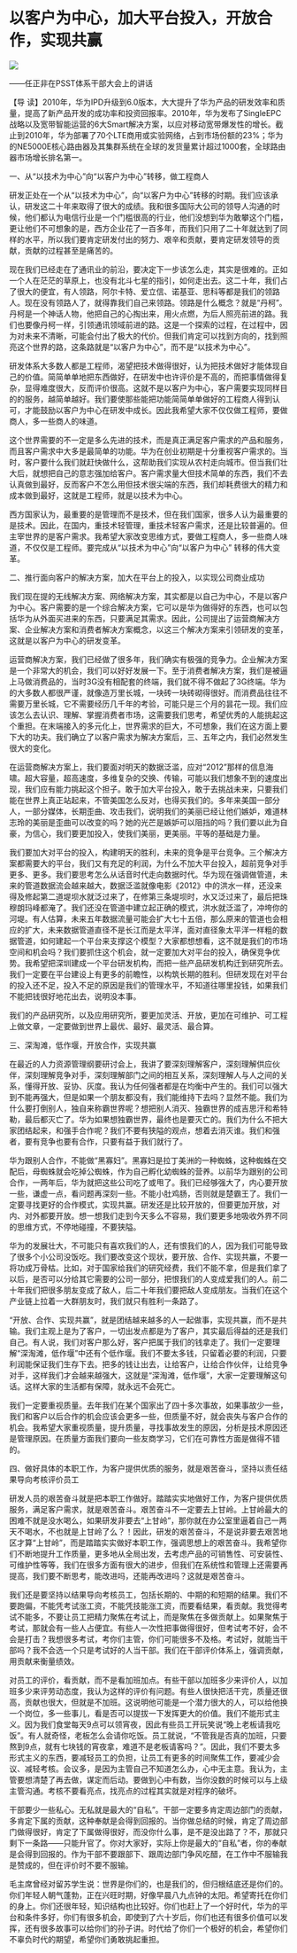 # 以客户为中心，加大平台投入，开放合作，实现共赢
<img class="pv" src="https://api.visitor.plantree.me/visitor-badge/pv?namespace=plantree.me&key=renzhengfei-speeches/以客户为中心加大平台投入开放合作实现共赢.md">



——任正非在PSST体系干部大会上的讲话



【导  读】2010年，华为IPD升级到6.0版本，大大提升了华为产品的研发效率和质量，提高了新产品开发的成功率和投资回报率。2010年，华为发布了SingleEPC战略以及宽带智能运营的6大Smart解决方案，以应对移动宽带爆发性的增长。截止到2010年，华为部署了70个LTE商用或实验网络，占到市场份额的23%；华为的NE5000E核心路由器及其集群系统在全球的发货量累计超过1000套，全球路由器市场增长排名第一。



一、从“以技术为中心”向“以客户为中心”转移，做工程商人

研发正处在一个从“以技术为中心”，向“以客户为中心”转移的时期。我们应该承认，研发这二十年来取得了很大的成绩。我和很多国际大公司的领导人沟通的时候，他们都认为电信行业是一个门槛很高的行业，他们没想到华为敢攀这个门槛，更让他们不可想象的是，西方企业花了一百多年，而我们只用了二十年就达到了同样的水平，所以我们要肯定研发付出的努力、艰辛和贡献，要肯定研发领导的贡献，贡献的过程甚至是痛苦的。

现在我们已经走在了通讯业的前沿，要决定下一步该怎么走，其实是很难的。正如一个人在茫茫的草原上，也没有北斗七星的指引，如何走出去。这二十年，我们占了很大的便宜，有人领路，阿尔卡特、爱立信、诺基亚、思科等都是我们的领路人。现在没有领路人了，就得靠我们自己来领路。领路是什么概念？就是“丹柯”。丹柯是一个神话人物，他把自己的心掏出来，用火点燃，为后人照亮前进的路。我们也要像丹柯一样，引领通讯领域前进的路。这是一个探索的过程，在过程中，因为对未来不清晰，可能会付出了极大的代价。但我们肯定可以找到方向的，找到照亮这个世界的路，这条路就是“以客户为中心”，而不是“以技术为中心”。

研发体系大多数人都是工程师，渴望把技术做得很好，认为把技术做好才能体现自己的价值。简简单单地把东西做好，在研发中也许评价是不高的，而把事情做得复杂，显得难度很大，反而评价很高。这就不是以客户为中心，客户需要实现同样目的的服务，越简单越好。我们要使那些能把功能简简单单做好的工程商人得到认可，才能鼓励以客户为中心在研发中成长。因此我希望大家不仅仅做工程师，要做商人，多一些商人的味道。

这个世界需要的不一定是多么先进的技术，而是真正满足客户需求的产品和服务，而且客户需求中大多是最简单的功能。华为在创业初期是十分重视客户需求的。当时，客户要什么我们就赶快做什么，这帮助我们实现从农村走向城市。但当我们壮大后，就想把自己的意志强加给客户。客户需求量大但技术简单的东西，我们不去认真做到最好，反而客户不怎么用但技术很尖端的东西，我们却耗费很大的精力和成本做到最好，这就是工程师，就是以技术为中心。

西方国家认为，最重要的是管理而不是技术，但在我们国家，很多人认为最重要的是技术。因此，在国内，重技术轻管理，重技术轻客户需求，还是比较普遍的。但主宰世界的是客户需求。我希望大家改变思维方式，要做工程商人，多一些商人味道，不仅仅是工程师。要完成从“以技术为中心”向“以客户为中心” 转移的伟大变革。

二、推行面向客户的解决方案，加大在平台上的投入，以实现公司商业成功

我们现在提的无线解决方案、网络解决方案，其实都是以自己为中心，不是以客户为中心。客户需要的是一个综合解决方案，它可以是华为做得好的东西，也可以包括华为从外面买进来的东西，只要满足其需求。因此，公司提出了运营商解决方案、企业解决方案和消费者解决方案概念，以这三个解决方案来引领研发的变革，这就是以客户为中心的研发变革。

运营商解决方案，我们已经做了很多年，我们确实有极强的竞争力。企业解决方案是一个非常大的机会，我们可以好好发展一下。至于消费者解决方案，我们是被逼上马做消费品的，当时3G没有相配套的终端，我们就不得不做起了3G终端。华为的大多数人都很严谨，就像造万里长城，一块砖一块砖砌得很好。而消费品往往不需要万里长城，它不需要经历几千年的考验，可能只是三个月的昙花一现。我们应该怎么去认识、理解、掌握消费者市场，这需要我们思考，希望优秀的人能挑起这个重担。在末端接入的多元化上，世界需求的巨大，不可想象，我们在这方面上要下大的功夫。我们确立了以客户需求为解决方案后，三、五年之内，我们必然发生很大的变化。

在运营商解决方案上，我们要面对明天的数据泛滥，应对“2012”那样的信息海啸。超大容量，超高速度，多维复杂的交换、传输，可能以我们想象不到的速度出现，我们应有能力挑起这个担子。敢于加大平台投入，敢于去挑战未来，只要我们能在世界上真正站起来，不管美国怎么反对，也得买我们的。多年来美国一部分人，一部分媒体，长期歪曲、攻击我们，说明我们的美丽已经让他们嫉妒，难道林志玲的美丽是歪曲可以改变的吗？她的光芒是嫉妒可以阻挡的吗？我们要以此为自豪，为信心，我们要更加投入，使我们美丽，更美丽。平等的基础是力量。

我们要加大对平台的投入，构建明天的胜利，未来的竞争是平台竞争。三个解决方案都需要大的平台，我们又有充足的利润，为什么不加大平台投入，超前竞争对手更多、更多。我们要思考怎么从话音时代走向数据时代。华为现在强调做管道，未来的管道数据流会越来越大，数据泛滥就像电影《2012》中的洪水一样，还没来得及修起第二道堤坝水就泛过来了，在修第三条堤坝时，水又泛过来了，最后把珠穆朗玛峰都淹了。我们还没在管道中建立起正确的模式，洪水就泛滥了，冲垮你的河堤。有人估算，未来五年数据流量可能会扩大七十五倍，那么原来的管道也会相应的扩大，未来数据管道直径不是长江而是太平洋，面对直径象太平洋一样粗的数据管道，如何建起一个平台来支撑这个模型？大家都想想看，这不就是我们的市场空间和机会吗？我们要抓住这个机会，就一定要加大对平台的投入，确保竞争优势。我希望把深圳建成一个平台研发机构，而把一些产品研发机构迁到研究所去。我们一定要在平台建设上有更多的前瞻性，以构筑长期的胜利。但研发现在对平台的投入还不足，投入不足的原因是我们的管理水平，不知道往哪里投钱，如果我们不能把钱很好地花出去，说明没本事。

我们的产品研究所，以及应用研究所，要更加灵活、开放，更加在可维护、可工程上做文章，一定要做到世界上最优、最好、最灵活、最合算。

三、深淘滩，低作堰，开放合作，实现共赢

在最近的人力资源管理纲要研讨会上，我讲了要深刻理解客户，深刻理解供应伙伴，深刻理解竞争对手，深刻理解部门之间的相互关系，深刻理解人与人之间的关系，懂得开放、妥协、灰度。我认为任何强者都是在均衡中产生的。我们可以强大到不能再强大，但是如果一个朋友都没有，我们能维持下去吗？显然不能。我们为什么要打倒别人，独自来称霸世界呢？想把别人消灭、独霸世界的成吉思汗和希特勒，最后都灭亡了。华为如果想独霸世界，最终也是要灭亡的。我们为什么不把大家团结起来，和强手合作呢？我们不要有狭隘的观点，想着去消灭谁。我们和强者，要有竞争也要有合作，只要有益于我们就行了。

华为跟别人合作，不能做“黑寡妇”。黑寡妇是拉丁美洲的一种蜘蛛，这种蜘蛛在交配后，母蜘蛛就会吃掉公蜘蛛，作为自己孵化幼蜘蛛的营养。以前华为跟别的公司合作，一两年后，华为就把这些公司吃了或甩了。我们已经够强大了，内心要开放一些，谦虚一点，看问题再深刻一些。不能小肚鸡肠，否则就是楚霸王了。我们一定要寻找更好的合作模式，实现共赢。研发还是比较开放的，但要更加开放，对内、对外都要开放。想一想我们走到今天多么不容易，我们要更多地吸收外界不同的思维方式，不停地碰撞，不要狭隘。

华为的发展壮大，不可能只有喜欢我们的人，还有恨我们的人，因为我们可能导致了很多个小公司没饭吃。我们要改变这个现状，要开放、合作、实现共赢，不要一将功成万骨枯。比如，对于国家给我们的研究经费，我们不能不拿，但是我们拿了以后，是否可以分给其它需要的公司一部分，把恨我们的人变成爱我们的人。前二十年我们把很多朋友变成了敌人，后二十年我们要把敌人变成朋友。当我们在这个产业链上拉着一大群朋友时，我们就只有胜利一条路了。

“开放、合作、实现共赢”，就是团结越来越多的人一起做事，实现共赢，而不是共输。我们主观上是为了客户，一切出发点都是为了客户，其实最后得益的还是我们自己。有人说，我们对客户那么好，客户把属于我们的钱拿走了。我们一定要理解“深淘滩，低作堰”中还有个低作堰。我们不要太多钱，只留着必要的利润，只要利润能保证我们生存下去。把多的钱让出去，让给客户，让给合作伙伴，让给竞争对手，这样我们才会越来越强大，这就是“深淘滩，低作堰”，大家一定要理解这句话。这样大家的生活都有保障，就永远不会死亡。

我们一定要重视质量。去年我们在某个国家出了四十多次事故，如果事故少一些，我们和客户以后合作的机会应该会更多一些，但质量不好，就会丧失与客户合作的机会。我希望大家重视质量，提升质量，寻找事故发生的原因，分析是技术原因还是管理原因。在质量方面我们要向一些友商学习，它们在可靠性方面是做得不错的。

四、做好具体的本职工作，为客户提供优质的服务，就是艰苦奋斗，坚持以责任结果导向考核评价员工

研发人员的艰苦奋斗就是把本职工作做好。踏踏实实地做好工作，为客户提供优质服务，满足客户需求，就是艰苦奋斗。艰苦奋斗不一定要去上甘岭。上甘岭最大的困难不就是没水喝么，如果研发非要去“上甘岭”，那你就在办公室里逼着自己一两天不喝水，不也就是上甘岭了么？！因此，研发的艰苦奋斗，不是说非要去艰苦地区才算“上甘岭”，而是踏踏实实做好本职工作，强调思想上的艰苦奋斗。我希望你们不断地提升工作质量，更多地从全局出发，去考虑产品的可销售性、可安装性、可维护性等等，我们在很多方面有很大的进步，但我们在系统性和管理上还需要再提高，我们要不断思考，能改进吗，还能再改进吗？这就是艰苦奋斗。

我们还是要坚持以结果导向考核员工，包括长期的、中期的和短期的结果。我们不要跑偏，不能凭考试涨工资，不能凭技能涨工资，而要看结果，看贡献。我觉得考试不能多，不要让员工把精力聚焦在考试上，而是聚焦在多做贡献上。如果聚焦于考试，那就会有一些人占便宜。有些人一次性把事做得很好，但考试考不好，会不会是打击？我想很多考试，考你们主管，你们可能很多不及格。考试好，就能当干部吗？我不会选一个只是考试好的人当干部。我们在干部评价体系上，强调贡献，用贡献来衡量绩效。

对员工的评价，看贡献，而不是看加班加点。有些干部以加班多少来评价人，以加班多少来评劳动态度，我认为这样的评价有问题。有些人很快把活干完，质量还很高，贡献也很大，但就是不加班。这说明他可能是一个潜力很大的人，可以给他换一个岗位，多一些事儿，看是否可以提拔一下发挥更大的价值。我们不能形式主义。因为我们食堂每天9点可以领宵夜，因此有些员工开玩笑说“晚上老板请我吃饭”。有人就奇怪，老板怎么会请你吃饭。员工就说，“不管我是否真的加班，只要熬到9点，就有七块钱的宵夜拿，难道不是老板请客吗？”。因此，我们不要太多形式主义的东西，要减轻员工的负担，让员工有更多的时间聚焦工作，要减少会议、减轻考核。会议多，是因为主管自己不知道怎么办，心中无主意。我认为，主管要想清楚了再去做，谋定而后动。要做到心中有数，当你没数的时候可以与上级主管沟通。考核不要看亮点，找亮点的过程其实就是对程序的破坏。

干部要少一些私心。无私就是最大的“自私”。干部一定要多肯定周边部门的贡献，多肯定下属的贡献，这种奉献是会得到回报的。当你做总结的时候，肯定了周边部门做得很好，肯定了下属做得很好，而没你什么事，是不是没出路了？不，那就只剩下一条路——只能升官了。你对大家好，实际上你是最大的“自私”者，你的奉献是会得到回报的。作为干部不要跟部下、跟周边部门争风吃醋，在工作中不服输我是赞成的，但在评价时不要不服输。

毛主席曾经对留苏学生说：世界是你们的，也是我们的，但归根结底还是你们的。你们年轻人朝气蓬勃，正在兴旺时期，好像早晨八九点钟的太阳。希望寄托在你们的身上。你们还很年轻，知识结构也比较好。你们也赶上了一个好时代，华为的平台和条件多好，你们有很多机会，即使到了六十岁后，你们也还有很多价值可以发挥，还有很多故事可以给你们的孙子讲。时代给了你们一个极好的机会，希望你们不辜负时代的期望，希望你们勇敢挑起重担。
